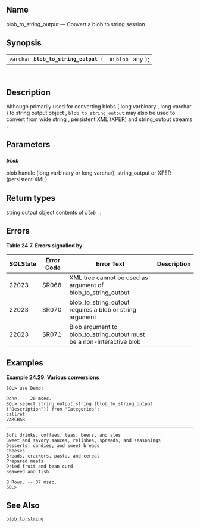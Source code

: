 <div id="fn_blob_to_string_output" class="refentry">

<div class="titlepage">

</div>

<div class="refnamediv">

## Name

blob_to_string_output — Convert a blob to string session

</div>

<div class="refsynopsisdiv">

## Synopsis

<div class="funcsynopsis">

|                                           |                     |
|-------------------------------------------|---------------------|
| `varchar `**`blob_to_string_output`**` (` | in `blob ` any `)`; |

<div class="funcprototype-spacer">

 

</div>

</div>

</div>

<div id="desc_blob_to_string_output" class="refsect1">

## Description

Although primarily used for converting <span class="type">blobs </span>
( <span class="type">long varbinary </span> , <span class="type">long
varchar</span> ) to <span class="type">string output object</span> ,
`blob_to_string_output` may also be used to convert from
<span class="type">wide string</span> , <span class="type">persistent
XML (XPER)</span> and <span class="type">string_output streams </span> .

</div>

<div id="params_blob_to_string_output" class="refsect1">

## Parameters

<div id="id81491" class="refsect2">

### *`blob `*

<span class="type">blob handle </span> (long varbinary or long varchar),
<span class="type">string_output </span> or <span class="type">XPER
</span> (persistent XML)

</div>

</div>

<div id="ret_blob_to_string_output" class="refsect1">

## Return types

<span class="type">string output object </span> contents of *`blob `* .

</div>

<div id="errors_blob_to_string_output" class="refsect1">

## Errors

<div id="id81505" class="table">

**Table 24.7. Errors signalled by**

<div class="table-contents">

| SQLState                              | Error Code                            | Error Text                                                                                            | Description |
|---------------------------------------|---------------------------------------|-------------------------------------------------------------------------------------------------------|-------------|
| <span class="errorcode">22023 </span> | <span class="errorcode">SR068 </span> | <span class="errortext">XML tree cannot be used as argument of blob_to_string_output </span>          |             |
| <span class="errorcode">22023 </span> | <span class="errorcode">SR070 </span> | <span class="errortext">blob_to_string_output requires a blob or string argument </span>              |             |
| <span class="errorcode">22023 </span> | <span class="errorcode">SR071 </span> | <span class="errortext">Blob argument to blob_to_string_output must be a non-interactive blob </span> |             |

</div>

</div>

  

</div>

<div id="examples_blob_to_string_output" class="refsect1">

## Examples

<div id="ex_blob_to_string_output" class="example">

**Example 24.29. Various conversions**

<div class="example-contents">

``` screen
SQL> use Demo;

Done. -- 20 msec.
SQL> select string_output_string (blob_to_string_output ("Description")) from "Categories";
callret
VARCHAR
_______________________________________________________________________________

Soft drinks, coffees, teas, beers, and ales
Sweet and savory sauces, relishes, spreads, and seasonings
Desserts, candies, and sweet breads
Cheeses
Breads, crackers, pasta, and cereal
Prepared meats
Dried fruit and bean curd
Seaweed and fish

8 Rows. -- 37 msec.
SQL>
```

</div>

</div>

  

</div>

<div id="seealso_blob_to_string_output" class="refsect1">

## See Also

<a href="fn_blob_to_string.html" class="link"
title="blob_to_string"><code class="function">blob_to_string </code></a>

</div>

</div>
